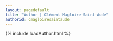 ```yaml
---
layout: pagedefault
title: "Author | Clément Magloire-Saint-Aude"
authorid: cmagloiresaintaude
---
```


{% include loadAuthor.html %}